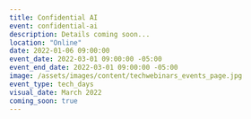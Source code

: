 ```yaml
---
title: Confidential AI
event: confidential-ai
description: Details coming soon...
location: "Online"
date: 2022-01-06 09:00:00
event_date: 2022-03-01 09:00:00 -05:00
event_end_date: 2022-03-01 09:00:00 -05:00
image: /assets/images/content/techwebinars_events_page.jpg
event_type: tech_days
visual_date: March 2022
coming_soon: true
---
```

